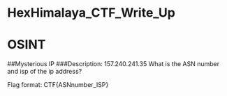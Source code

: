 # HexHimalaya_CTF_Write_Up




# OSINT
##Mysterious IP
###Description:
157.240.241.35
What is the ASN number and isp of the ip address?

Flag format: CTF{ASNnumber_ISP}
